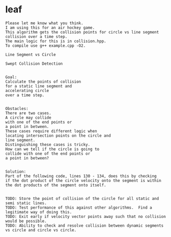 # leaf
    Please let me know what you think.
    I am using this for an air hockey game.
    This algorithm gets the collision points for circle vs line segment collision over a time step.
    The main logic for this is in collision.hpp.
    To compile use g++ example.cpp -O2.
    
	Line Segment vs Circle 
	
	Swept Collision Detection
	
	
	Goal: 
	Calculate the points of collision 
	for a static line segment and 
	accelerating circle 
	over a time step.
	
	
	Obstacles:
	There are two cases.  
	A circle may collide
	with one of the end points or
	a point in between.
	These cases require different logic when
	locating intersection points on the circle and
	line segment.
	Distinguishing these cases is tricky.  
	How can we tell if the circle is going to
	collide with one of the end points or 
	a point in between?
	
	
	Solution:
	Part of the following code, lines 130 - 134, does this by checking 
	if the dot product of the circle velocity onto the segment is within 
	the dot products of the segment onto itself.
	
	
	TODO: Store the point of collision of the circle for all static and semi static lines.
	TODO: Test performance of this against other algorithms.  Find a legitimate way of doing this.
	TODO: Exit early if velocity vector points away such that no collision would be possible.
	TODO: Ability to check and resolve collision between dynamic segments vs circle and circle vs circle.
